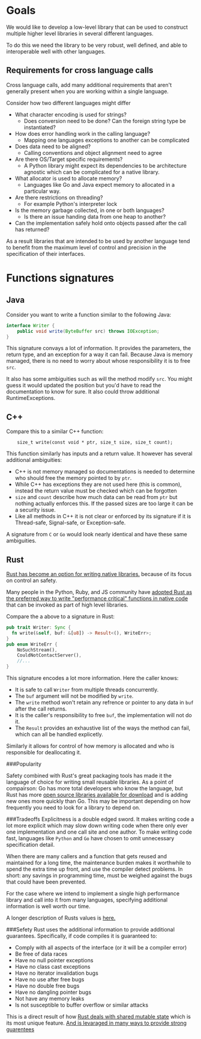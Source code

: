 # Goals
We would like to develop a low-level library that can be used to construct multiple higher level libraries in several different languages.

To do this we need the library to be very robust, well defined, and able to interoperable well with other languages.

## Requirements for cross language calls

Cross language calls, add many additional requirements that aren't generally present when you are working within a single language.

Consider how two different languages might differ
* What character encoding is used for strings?
    - Does conversion need to be done? Can the foreign string type be instantiated?
* How does error handling work in the calling language? 
    - Mapping one languages exceptions to another can be complicated
* Does data need to be aligned?
    - Calling conventions and object alignment need to agree
* Are there OS/Target specific requirements?
    - A Python library might expect its dependencies to be architecture agnostic which can be complicated for a native library.
* What allocator is used to allocate memory?
    - Languages like Go and Java expect memory to allocated in a particular way.
* Are there restrictions on threading?
    - For example Python's interpreter lock
* Is the memory garbage collected, in one or both languages? 
    - Is there an issue handing data from one heap to another?
* Can the implementation safely hold onto objects passed after the call has returned?

As a result libraries that are intended to be used by another language tend to benefit from the maximum level of control
and precision in the specification of their interfaces.

# Functions signatures

## Java
Consider you want to write a function similar to the following Java:
```java
interface Writer {
    public void write(ByteBuffer src) throws IOException;
}
```
This signature convays a lot of information. It provides the parameters, the return type, and an exception for a way it can fail.
Because Java is memory managed, there is no need to worry about whose responsibility it is to free `src`. 

It also has some ambiguities such as will the method modify `src`. You might guess it would updated the position but you'd have 
to read the documentation to know for sure. It also could throw additional RuntimeExceptions.

## C++
Compare this to a similar C++ function:
```
    size_t write(const void * ptr, size_t size, size_t count);
``` 
This function similarly has inputs and a return value.
It however has several additional ambiguities:
* C++ is not memory managed so documentations is needed to determine who should free the memory pointed to by `ptr`.
* While C++ has exceptions they are not used here (this is common), instead the return value must be checked which can be forgotten
* `size` and `count` describe how much data can be read from `ptr` but nothing actually enforces this. If the passed sizes are too large it can be a security issue.
* Like all methods in C++ it is not clear or enforced by its signature if it is Thread-safe, Signal-safe, or Exception-safe.

A signature from `C` or `Go` would look nearly identical and have these same ambiguities.

## Rust
[Rust has become an option for writing native libraries.](https://youtu.be/_wy4tuFEpz0) because of its focus on control an safety.

Many people in the Python, Ruby, and JS community have 
[adopted Rust as the preferred way to write "performance critical" functions in native code](https://youtu.be/FYGS2q1bljE)
that can be invoked as part of high level libraries. 

Compare the a above to a signature in Rust:
```rust ,skt-default
pub trait Writer: Sync {
  fn write(&self, buf: &[u8]) -> Result<(), WriteErr>;
}
pub enum WriteErr {
    NoSuchStream(),
    CouldNotContactServer(),
    //...
}
```
This signature encodes a lot more information. Here the caller knows:
* It is safe to call `Writer` from multiple threads concurrently.
* The `buf` argument will not be modified by `write`.
* The `write` method won't retain any refrence or pointer to any data in `buf` after the call returns.
* It is the caller's responsibility to free `buf`, the implementation will not do it.
* The `Result` provides an exhaustive list of the ways the method can fail, which can all be handled explicetly.

Similarly it allows for control of how memory is allocated and who is responsible for deallocating it.

###Popularity

Safety combined with Rust's great packaging tools has made it the language of choice for writing small reusable libraries.
As a point of compairson: Go has more total developers who know the language, but Rust has more [open source libraries available for download](http://modulecounts.com) 
and is adding new ones more quickly than Go. This may be important depending on how frequently you need to look for a library to depend on.

###Tradeoffs
Explicitness is a double edged sword. It makes writing code a lot more explicit which may slow down writing code when there 
only ever one implementation and one call site and one author. To make writing code fast, languages like 
`Python` and `Go` have chosen to omit unnecessary specification detail. 

When there are many callers and a function that gets reused and maintained for a long time, the maintenance burden makes it
worthwhile to spend the extra time up front, and use the compiler detect problems. In short: 
any savings in programming time, must be weighed against the bugs that could have been prevented.

For the case where we intend to implement a single high performance library and call into it from many languages, 
specifying additional information is well worth our time. 

A longer description of Rusts values is [here.](https://youtu.be/2wZ1pCpJUIM)

###Sefety
Rust uses the additional information to provide additional guarantees. Specifically, if code compiles it is guaranteed to:
* Comply with all aspects of the interface (or it will be a compiler error)
* Be free of data races
* Have no null pointer exceptions
* Have no class cast exceptions
* Have no iterator invalidation bugs
* Have no use after free bugs
* Have no double free bugs
* Have no dangling pointer bugs
* Not have any memory leaks
* Is not susceptible to buffer overflow or similar attacks

This is a direct result of how [Rust deals with shared mutable state](https://youtu.be/IwjlCxwcuIc)
which is its most unique feature. [And is levaraged in many ways to provide strong guarentees](https://youtu.be/cDFSrVhnZKo)






